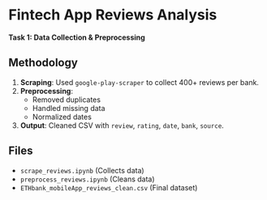 # Fintech App Reviews Analysis  
**Task 1: Data Collection & Preprocessing**  

## Methodology  
1. **Scraping**: Used `google-play-scraper` to collect 400+ reviews per bank.  
2. **Preprocessing**:  
   - Removed duplicates  
   - Handled missing data  
   - Normalized dates  
3. **Output**: Cleaned CSV with `review`, `rating`, `date`, `bank`, `source`.  

## Files  
- `scrape_reviews.ipynb` (Collects data)  
- `preprocess_reviews.ipynb` (Cleans data)  
- `ETHbank_mobileApp_reviews_clean.csv` (Final dataset)  
